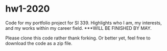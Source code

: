 # hw1-2020
Code for my portfolio project for SI 339. Highlights who I am, my interests, and my works within my career field. 
***WILL BE FINISHED BY MAY. 

Please clone this code rather thank forking.  Or better yet, feel free to download the code as a zip file.
